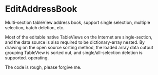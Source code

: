 # EditAddressBook
Multi-section tableView address book, support single selection, multiple selection, batch deletion, etc.

Most of the editable native TableViews on the Internet are single-section, and the data source is also required to be dictionary-array nested. By drawing on the open source sorting method, the loaded array data output grouping TableView is sorted out, and single/all-selection deletion is supported. operating.

The code is rough, please forgive me.
